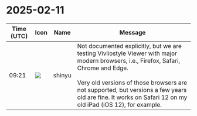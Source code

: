 # 2025-02-11

|Time (UTC)|Icon|Name|Message|
|---|---|---|---|
|09:21|![](https://avatars.slack-edge.com/2018-04-27/354445776386_e258f5ed5ba887b08668_72.jpg)|shinyu|Not documented explicitly, but we are testing Vivliostyle Viewer with major modern browsers, i.e., Firefox, Safari, Chrome and Edge.<br><br>Very old versions of those browsers are not supported, but versions a few years old are fine. It works on Safari 12 on my old iPad (iOS 12), for example.|
